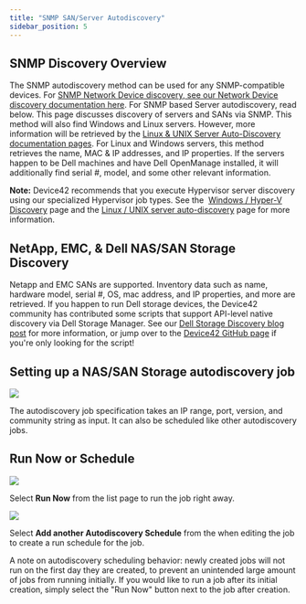 ```yaml
---
title: "SNMP SAN/Server Autodiscovery"
sidebar_position: 5
---
```


## SNMP Discovery Overview

The SNMP autodiscovery method can be used for any SNMP-compatible devices. For [SNMP Network Device discovery, see our Network Device discovery documentation here](../network-auto-discovery). For SNMP based Server autodiscovery, read below. This page discusses discovery of servers and SANs via SNMP. This method will also find Windows and Linux servers. However, more information will be retrieved by the [Linux & UNIX Server Auto-Discovery documentation pages](../linux-unix-server-auto-discovery/). For Linux and Windows servers, this method retrieves the name, MAC & IP addresses, and IP properties. If the servers happen to be Dell machines and have Dell OpenManage installed, it will additionally find serial #, model, and some other relevant information.

**Note:** Device42 recommends that you execute Hypervisor server discovery using our specialized Hypervisor job types. See the  [Windows / Hyper-V Discovery](discovery/windows-and-hyper-v-auto-discovery.md) page and the [Linux / UNIX server auto-discovery](discovery/linux-unix-server-auto-discovery.md) page for more information.

## NetApp, EMC, & Dell NAS/SAN Storage Discovery

Netapp and EMC SANs are supported. Inventory data such as name, hardware model, serial #, OS, mac address, and IP properties, and more are retrieved. If you happen to run Dell storage devices, the Device42 community has contributed some scripts that support API-level native discovery via Dell Storage Manager. See our [Dell Storage Discovery blog post](https://www.device42.com/blog/2018/06/dell-storage-discovery-script-by-the-device42-community/) for more information, or jump over to the [Device42 GitHub page](https://github.com/device42/dellstorage-device42) if you're only looking for the script!

## Setting up a NAS/SAN Storage autodiscovery job

![](/assets/images/SNMP-menuadd-job-1-700x395.png)

The autodiscovery job specification takes an IP range, port, version, and community string as input. It can also be scheduled like other autodiscovery jobs.

## Run Now or Schedule

![](/assets/images/image-700x115.png)

Select **Run Now** from the list page to run the job right away.

![](/assets/images/AD_Blade-Discovery-Run-Schedule.png)

Select **Add another Autodiscovery Schedule** from the when editing the job to create a run schedule for the job.

A note on autodiscovery scheduling behavior: newly created jobs will not run on the first day they are created, to prevent an unintended large amount of jobs from running initially. If you would like to run a job after its initial creation, simply select the "Run Now" button next to the job after creation.
